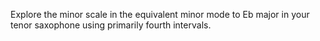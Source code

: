 Explore the minor scale in the equivalent minor mode to Eb major in your tenor saxophone using primarily fourth intervals.